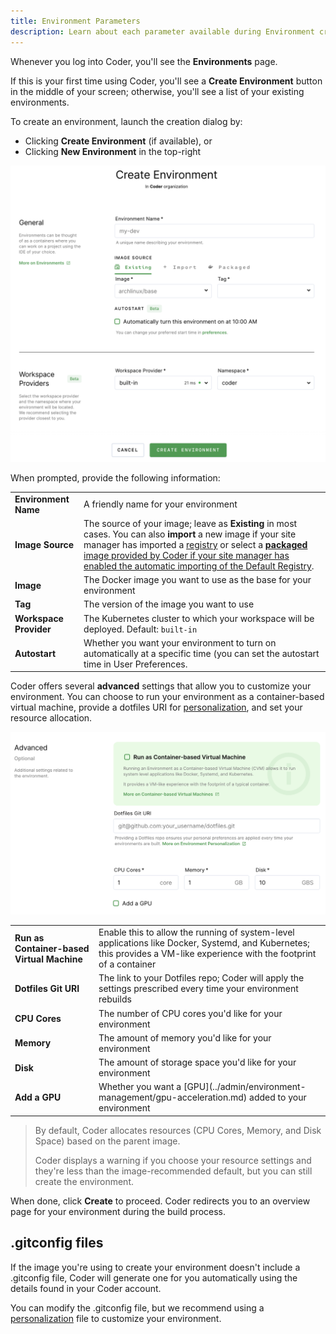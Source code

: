 ```yaml
---
title: Environment Parameters
description: Learn about each parameter available during Environment creation.
---
```


Whenever you log into Coder, you'll see the **Environments** page.

If this is your first time using Coder, you'll see a **Create Environment**
button in the middle of your screen; otherwise, you'll see a list of your
existing environments.

To create an environment, launch the creation dialog by:

- Clicking **Create Environment** (if available), or
- Clicking **New Environment** in the top-right

![Create an Environment](../assets/create-env.png)

When prompted, provide the following information:

<table>
    <tr>
        <td><b>Environment Name</b></td>
        <td>A friendly name for your environment</td>
    </tr>
    <tr>
        <td><b>Image Source</b></td>
        <td>The source of your image; leave as <b>Existing</b> in most cases.
        You can also <b>import</b> a new image if your site manager has imported
            a <a href="../admin/registries/index.md">registry</a> or select a <b><a
            href="https://github.com/cdr/enterprise-images">packaged</
            a></b> image provided by Coder if your site manager has
            enabled the automatic importing of the <a
            href="../admin/registries/default-registry.md">Default Registry</a>.
        </td>
    </tr>
    <tr>
        <td><b>Image</b></td>
        <td>The Docker image you want to use as the base for your environment</td>
    </tr>
    <tr>
        <td><b>Tag</b></td>
        <td>The version of the image you want to use</td>
    </tr>
    <tr>
        <td><b>Workspace Provider</b></td>
        <td>The Kubernetes cluster to which your workspace will be deployed.
        Default: <code>built-in</code></td>
    </tr>
        <tr>
        <td><b>Autostart</b></td>
        <td>Whether you want your environment to turn on automatically at a
        specific time (you can set the autostart time in User Preferences.</td>
    </tr>
</table>

Coder offers several **advanced** settings that allow you to customize your
environment. You can choose to run your environment as a container-based virtual
machine, provide a dotfiles URI for [personalization](personalization.md), and
set your resource allocation.

![Environment Setup Advanced Settings](../assets/advanced-env-config.png)

<table>
    <tr>
        <td><b>Run as Container-based Virtual Machine</b></td>
        <td>Enable this to allow the running of system-level applications like
        Docker, Systemd, and Kubernetes; this provides a VM-like experience with
        the footprint of a container</td>
    </tr>
    <tr>
        <td><b>Dotfiles Git URI</b></td>
        <td>The link to your Dotfiles repo; Coder will apply the settings
        prescribed every time your environment rebuilds</td>
    </tr>
    <tr>
        <td><b>CPU Cores</b></td>
        <td>The number of CPU cores you'd like for your environment</td>
    </tr>
    <tr>
        <td><b>Memory</b></td>
        <td>The amount of memory you'd like for your environment</td>
    </tr>
    <tr>
        <td><b>Disk</b></td>
        <td>The amount of storage space you'd like for your environment</td>
    </tr>
    <tr>
        <td><b>Add a GPU</b></td>
        <td>Whether you want a
        [GPU](../admin/environment-management/gpu-acceleration.md) added to
        your environment</td>
    </tr>
</table>

> By default, Coder allocates resources (CPU Cores, Memory, and Disk Space)
> based on the parent image.
>
> Coder displays a warning if you choose your resource settings and they're less
> than the image-recommended default, but you can still create the environment.

When done, click **Create** to proceed. Coder redirects you to an overview page
for your environment during the build process.

## .gitconfig files

If the image you're using to create your environment doesn't include a
.gitconfig file, Coder will generate one for you automatically using the details
found in your Coder account.

You can modify the .gitconfig file, but we recommend using a
[personalization](personalization.md) file to customize your environment.
